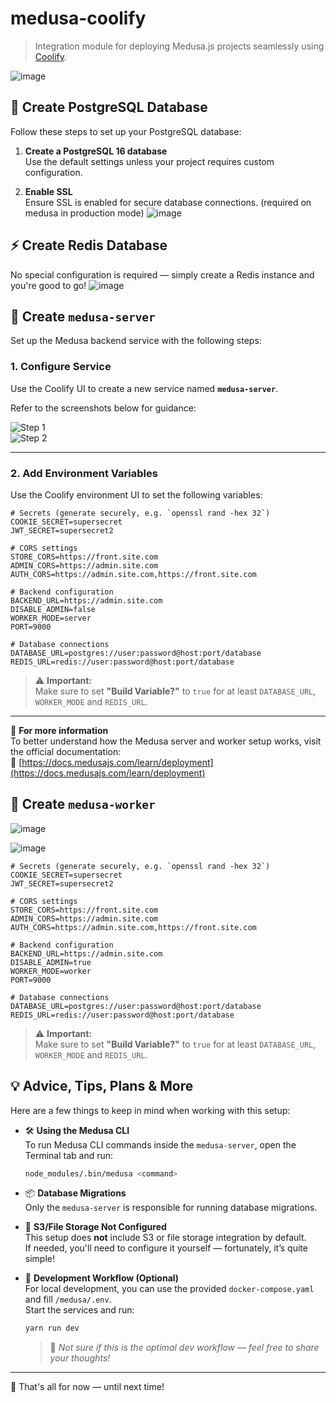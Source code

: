 # medusa-coolify

> Integration module for deploying Medusa.js projects seamlessly using [Coolify](https://coolify.io).

![image](https://github.com/user-attachments/assets/15c9cafe-ea75-4356-9917-960176b11e1d)



## 🚀 Create PostgreSQL Database

Follow these steps to set up your PostgreSQL database:

1. **Create a PostgreSQL 16 database**  
   Use the default settings unless your project requires custom configuration.

2. **Enable SSL**  
   Ensure SSL is enabled for secure database connections. (required on medusa in production mode) 
![image](https://github.com/user-attachments/assets/6841025e-58d4-4f4e-a3f3-d6ac37402770)

## ⚡ Create Redis Database

No special configuration is required — simply create a Redis instance and you're good to go!
![image](https://github.com/user-attachments/assets/c06b2c5c-b0ab-43fe-a88a-cd91ef38f7dc)

## 🧩 Create `medusa-server`

Set up the Medusa backend service with the following steps:

### 1. Configure Service

Use the Coolify UI to create a new service named **`medusa-server`**.  

Refer to the screenshots below for guidance:

![Step 1](https://github.com/user-attachments/assets/0cd80df3-eee9-4453-9859-b8ee8167ebee)  
![Step 2](https://github.com/user-attachments/assets/0bd527f4-b3bf-4942-bf5d-a77c02ed3ad3)

---

### 2. Add Environment Variables

Use the Coolify environment UI to set the following variables:

```env
# Secrets (generate securely, e.g. `openssl rand -hex 32`)
COOKIE_SECRET=supersecret
JWT_SECRET=supersecret2

# CORS settings
STORE_CORS=https://front.site.com
ADMIN_CORS=https://admin.site.com
AUTH_CORS=https://admin.site.com,https://front.site.com

# Backend configuration
BACKEND_URL=https://admin.site.com
DISABLE_ADMIN=false
WORKER_MODE=server
PORT=9000

# Database connections
DATABASE_URL=postgres://user:password@host:port/database
REDIS_URL=redis://user:password@host:port/database
```

> ⚠️ **Important:**  
> Make sure to set **"Build Variable?"** to `true` for at least `DATABASE_URL`, `WORKER_MODE` and `REDIS_URL`.

---

📘 **For more information**  
To better understand how the Medusa server and worker setup works, visit the official documentation:  
🔗 [https://docs.medusajs.com/learn/deployment](https://docs.medusajs.com/learn/deployment)


## 🧩 Create `medusa-worker`

![image](https://github.com/user-attachments/assets/0cd80df3-eee9-4453-9859-b8ee8167ebee)

![image](https://github.com/user-attachments/assets/0bd527f4-b3bf-4942-bf5d-a77c02ed3ad3)

```env
# Secrets (generate securely, e.g. `openssl rand -hex 32`)
COOKIE_SECRET=supersecret
JWT_SECRET=supersecret2

# CORS settings
STORE_CORS=https://front.site.com
ADMIN_CORS=https://admin.site.com
AUTH_CORS=https://admin.site.com,https://front.site.com

# Backend configuration
BACKEND_URL=https://admin.site.com
DISABLE_ADMIN=true
WORKER_MODE=worker
PORT=9000

# Database connections
DATABASE_URL=postgres://user:password@host:port/database
REDIS_URL=redis://user:password@host:port/database
```

> ⚠️ **Important:**  
> Make sure to set **"Build Variable?"** to `true` for at least `DATABASE_URL`, `WORKER_MODE` and `REDIS_URL`.


## 💡 Advice, Tips, Plans & More

Here are a few things to keep in mind when working with this setup:

- 🛠️ **Using the Medusa CLI**  
  To run Medusa CLI commands inside the `medusa-server`, open the Terminal tab and run:  
  ```bash
  node_modules/.bin/medusa <command>
  ```

- 📦 **Database Migrations**  
  Only the `medusa-server` is responsible for running database migrations.

- 📁 **S3/File Storage Not Configured**  
  This setup does **not** include S3 or file storage integration by default.  
  If needed, you'll need to configure it yourself — fortunately, it’s quite simple!

- 🧪 **Development Workflow (Optional)**  
  For local development, you can use the provided `docker-compose.yaml` and fill `/medusa/.env`.  
  Start the services and run:
  ```bash
  yarn run dev
  ```
  > 💬 _Not sure if this is the optimal dev workflow — feel free to share your thoughts!_

---

🎉 That's all for now — until next time!

